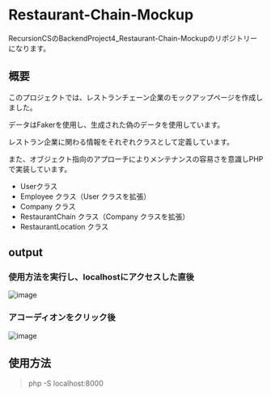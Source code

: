 # Restaurant-Chain-Mockup
RecursionCSのBackendProject4_Restaurant-Chain-Mockupのリポジトリーになります。

## 概要
このプロジェクトでは、レストランチェーン企業のモックアップページを作成しました。

データはFakerを使用し、生成された偽のデータを使用しています。

レストラン企業に関わる情報をそれぞれクラスとして定義しています。

また、オブジェクト指向のアプローチによりメンテナンスの容易さを意識しPHPで実装しています。

- Userクラス
- Employee クラス（User クラスを拡張）
- Company クラス
- RestaurantChain クラス（Company クラスを拡張）
- RestaurantLocation クラス

## output
### 使用方法を実行し、localhostにアクセスした直後
![image](https://github.com/Aki158/Restaurant-Chain-Mockup/assets/119317071/6fc71e86-df68-423e-846b-dd1d8fb7aa3a)

### アコーディオンをクリック後
![image](https://github.com/Aki158/Restaurant-Chain-Mockup/assets/119317071/beb71755-a19a-48c1-acfc-cd3dd6bb7c56)

## 使用方法
>php -S localhost:8000
